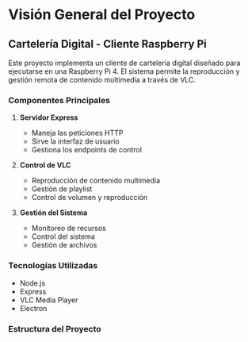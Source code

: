 # Visión General del Proyecto

## Cartelería Digital - Cliente Raspberry Pi

Este proyecto implementa un cliente de cartelería digital diseñado para ejecutarse en una Raspberry Pi 4. El sistema permite la reproducción y gestión remota de contenido multimedia a través de VLC.

### Componentes Principales

1. **Servidor Express**
   - Maneja las peticiones HTTP
   - Sirve la interfaz de usuario
   - Gestiona los endpoints de control

2. **Control de VLC**
   - Reproducción de contenido multimedia
   - Gestión de playlist
   - Control de volumen y reproducción

3. **Gestión del Sistema**
   - Monitoreo de recursos
   - Control del sistema
   - Gestión de archivos

### Tecnologías Utilizadas

- Node.js
- Express
- VLC Media Player
- Electron

### Estructura del Proyecto 